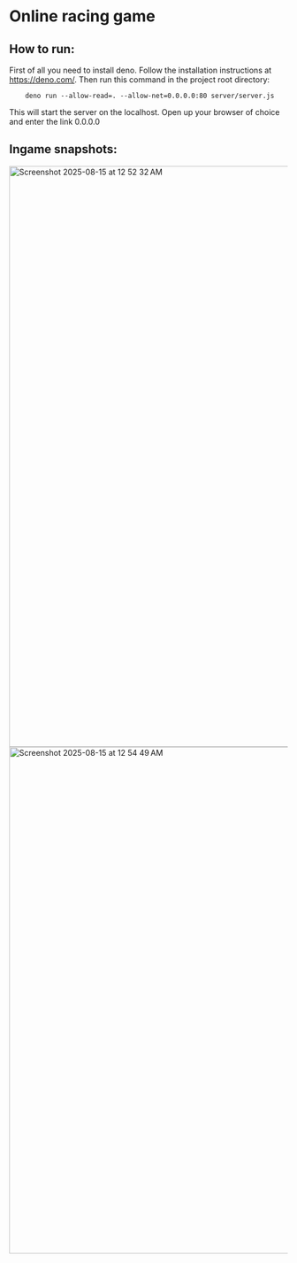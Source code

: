 # Online racing game

## How to run:
First of all you need to install deno. Follow the installation instructions at https://deno.com/. Then run this command in the project root directory:
```
    deno run --allow-read=. --allow-net=0.0.0.0:80 server/server.js  
```
This will start the server on the localhost. Open up your browser of choice and enter the link 0.0.0.0

## Ingame snapshots:
<img width="1593" height="1050" alt="Screenshot 2025-08-15 at 12 52 32 AM" src="https://github.com/user-attachments/assets/a99887ed-db39-4739-a071-3ee6953f7f6d" />
<img width="1625" height="916" alt="Screenshot 2025-08-15 at 12 54 49 AM" src="https://github.com/user-attachments/assets/8fdba23f-57d1-4691-b5ea-840e633dee2c" />
